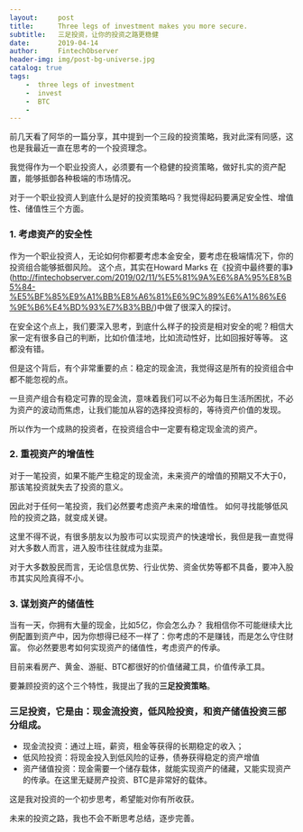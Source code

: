 ```yaml
---
layout:     post
title:      Three legs of investment makes you more secure.
subtitle:   三足投资，让你的投资之路更稳健
date:       2019-04-14
author:     FintechObserver
header-img: img/post-bg-universe.jpg
catalog: true
tags:
    -  three legs of investment
    -  invest
    -  BTC
    -  
---
```


前几天看了阿华的一篇分享，其中提到一个三段的投资策略，我对此深有同感，这也是我最近一直在思考的一个投资理念。

我觉得作为一个职业投资人，必须要有一个稳健的投资策略，做好扎实的资产配置，能够抵御各种极端的市场情况。

对于一个职业投资人到底什么是好的投资策略吗？我觉得起码要满足安全性、增值性、储值性三个方面。

### 1. 考虑资产的安全性
作为一个职业投资人，无论如何你都要考虑本金安全，要考虑在极端情况下，你的投资组合能够抵御风险。
这个点，其实在Howard Marks 在《投资中最终要的事》(http://fintechobserver.com/2019/02/11/%E5%81%9A%E6%8A%95%E8%B5%84-%E5%BF%85%E9%A1%BB%E8%A6%81%E6%9C%89%E6%A1%86%E6%9E%B6%E4%BD%93%E7%B3%BB/)中做了很深入的探讨。

在安全这个点上，我们要深入思考，到底什么样子的投资是相对安全的呢？相信大家一定有很多自己的判断，比如价值洼地，比如流动性好，比如回报好等等。
这都没有错。

但是这个背后，有个非常重要的点：稳定的现金流，我觉得这是所有的投资组合中都不能忽视的点。

一旦资产组合有稳定可靠的现金流，意味着我们可以不必为每日生活所困扰，不必为资产的波动而焦虑，让我们能加从容的选择投资标的，等待资产价值的发现。

所以作为一个成熟的投资者，在投资组合中一定要有稳定现金流的资产。

### 2. 重视资产的增值性

对于一笔投资，如果不能产生稳定的现金流，未来资产的增值的预期又不大于0，那该笔投资就失去了投资的意义。

因此对于任何一笔投资，我们必然要考虑资产未来的增值性。
如何寻找能够低风险的投资之路，就变成关键。

这里不得不说，有很多朋友以为股市可以实现资产的快速增长，我但是我一直觉得对大多数人而言，进入股市往往就成为韭菜。

对于大多数股民而言，无论信息优势、行业优势、资金优势等都不具备，要冲入股市其实风险真得不小。

### 3. 谋划资产的储值性

当有一天，你拥有大量的现金，比如5亿，你会怎么办？
我相信你不可能继续大比例配置到资产中，因为你想得已经不一样了：你考虑的不是赚钱，而是怎么守住财富。
你必然要思考如何实现资产的储值性，考虑资产的传承。

目前来看房产、黄金、游艇、BTC都很好的价值储藏工具，价值传承工具。

要兼顾投资的这个三个特性，我提出了我的**三足投资策略**。


### 三足投资，它是由：现金流投资，低风险投资，和资产储值投资三部分组成。

- 现金流投资：通过上班，薪资，租金等获得的长期稳定的收入；
- 低风险投资：将现金投入到低风险的证券，债券获得稳定的资产增值
- 资产储值投资：现金需要一个储存载体，就能实现资产的储藏，又能实现资产的传承。在这里无疑房产投资、BTC是非常好的载体。

这是我对投资的一个初步思考，希望能对你有所收获。

未来的投资之路，我也不会不断思考总结，逐步完善。